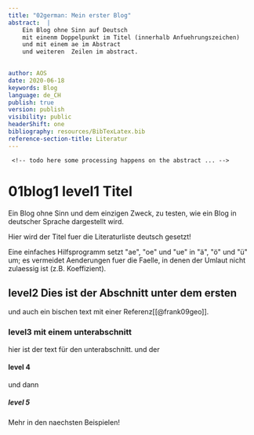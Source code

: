 ```yaml
---
title: "02german: Mein erster Blog"
abstract:  | 
    Ein Blog ohne Sinn auf Deutsch 
    mit einenm Doppelpunkt im Titel (innerhalb Anfuehrungszeichen)
    und mit einem ae im Abstract
    und weiteren  Zeilen im abstract.
    

author: AOS
date: 2020-06-18
keywords: Blog
language: de_CH
publish: true
version: publish
visibility: public
headerShift: one
bibliography: resources/BibTexLatex.bib
reference-section-title: Literatur
---
```


     <!-- todo here some processing happens on the abstract ... -->

# 01blog1 level1 Titel
Ein Blog ohne Sinn und dem einzigen Zweck, zu testen, wie ein Blog in deutscher Sprache dargestellt wird.

Hier wird der Titel fuer die Literaturliste deutsch gesetzt!

Eine einfaches Hilfsprogramm setzt "ae", "oe" und "ue" in "ä", "ö" und "ü" um; es vermeidet Aenderungen fuer die Faelle, in denen der Umlaut nicht zulaessig ist (z.B. Koeffizient). 

<!-- todo umlaut automatisch einbauen -->

##  level2 Dies ist der   Abschnitt unter dem ersten
und auch ein bischen text mit einer Referenz[[@frank09geo]].

### level3 mit einem unterabschnitt
hier ist der text für den unterabschnitt.
und der
#### level 4
und dann
##### level 5

Mehr in den naechsten Beispielen!

